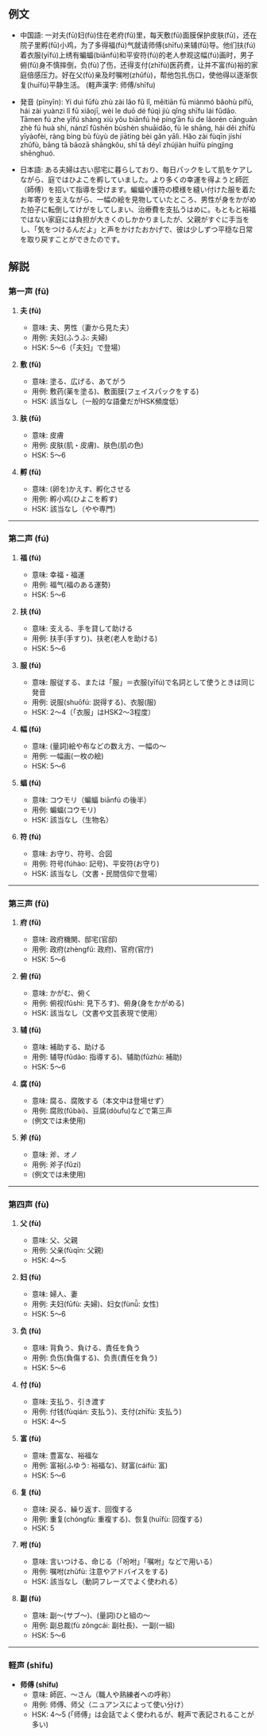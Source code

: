 ## 例文
* 中国語:
  一对夫(fū)妇(fù)住在老府(fǔ)里，每天敷(fū)面膜保护皮肤(fū)，还在院子里孵(fū)小鸡，为了多得福(fú)气就请师傅(shīfu)来辅(fǔ)导。他们扶(fú)着衣服(yīfú)上绣有蝙蝠(biānfú)和平安符(fú)的老人参观这幅(fú)画时，男子俯(fǔ)身不慎摔倒，负(fù)了伤，还得支付(zhīfù)医药费，让并不富(fù)裕的家庭倍感压力。好在父(fù)亲及时嘱咐(zhǔfù)，帮他包扎伤口，使他得以逐渐恢复(huīfù)平静生活。
  (軽声漢字: 师傅/shīfu)

* 発音 (pīnyīn):
  Yí duì fūfù zhù zài lǎo fǔ lǐ, měitiān fū miànmó bǎohù pífū,
  hái zài yuànzi lǐ fū xiǎojī, wèi le duō dé fúqì jiù qǐng shīfu lái fǔdǎo.
  Tāmen fú zhe yīfú shàng xiù yǒu biānfú hé píng’ān fú de lǎorén cānguān zhè fú huà shí,
  nánzǐ fǔshēn bùshèn shuāidǎo, fù le shāng, hái děi zhīfù yīyàofèi,
  ràng bìng bù fùyù de jiātíng bèi gǎn yālì.
  Hǎo zài fùqīn jíshí zhǔfù, bāng tā bāozā shāngkǒu,
  shǐ tā déyǐ zhújiàn huīfù píngjìng shēnghuó.

* 日本語:
  ある夫婦は古い邸宅に暮らしており、毎日パックをして肌をケアしながら、庭ではひよこを孵していました。より多くの幸運を得ようと師匠（師傅）を招いて指導を受けます。蝙蝠や護符の模様を縫い付けた服を着たお年寄りを支えながら、一幅の絵を見物していたところ、男性が身をかがめた拍子に転倒してけがをしてしまい、治療費を支払うはめに。もともと裕福ではない家庭には負担が大きくのしかかりましたが、父親がすぐに手当をし、「気をつけるんだよ」と声をかけたおかげで、彼は少しずつ平穏な日常を取り戻すことができたのです。

## 解説

### 第一声 (fū)

1. **夫 (fū)**
   - 意味: 夫、男性（妻から見た夫）
   - 用例: 夫妇(ふうふ: 夫婦)
   - HSK: 5〜6（「夫妇」で登場）

2. **敷 (fū)**
   - 意味: 塗る、広げる、あてがう
   - 用例: 敷药(薬を塗る)、敷面膜(フェイスパックをする)
   - HSK: 該当なし（一般的な語彙だがHSK頻度低）

3. **肤 (fū)**
   - 意味: 皮膚
   - 用例: 皮肤(肌・皮膚)、肤色(肌の色)
   - HSK: 5〜6

4. **孵 (fū)**
   - 意味: (卵を)かえす、孵化させる
   - 用例: 孵小鸡(ひよこを孵す)
   - HSK: 該当なし（やや専門）

---

### 第二声 (fú)

1. **福 (fú)**
   - 意味: 幸福・福運
   - 用例: 福气(福のある運勢)
   - HSK: 5〜6

2. **扶 (fú)**
   - 意味: 支える、手を貸して助ける
   - 用例: 扶手(手すり)、扶老(老人を助ける)
   - HSK: 5〜6

3. **服 (fú)**
   - 意味: 服従する、または「服」＝衣服(yīfú)で名詞として使うときは同じ発音
   - 用例: 说服(shuōfú: 説得する)、衣服(服)
   - HSK: 2〜4（「衣服」はHSK2〜3程度）

4. **幅 (fú)**
   - 意味: (量詞)絵や布などの数え方、一幅の〜
   - 用例: 一幅画(一枚の絵)
   - HSK: 5〜6

5. **蝠 (fú)**
   - 意味: コウモリ（蝙蝠 biānfú の後半）
   - 用例: 蝙蝠(コウモリ)
   - HSK: 該当なし（生物名）

6. **符 (fú)**
   - 意味: お守り、符号、合図
   - 用例: 符号(fúhào: 記号)、平安符(お守り)
   - HSK: 該当なし（文書・民間信仰で登場）

---

### 第三声 (fǔ)

1. **府 (fǔ)**
   - 意味: 政府機関、邸宅(官邸)
   - 用例: 政府(zhèngfǔ: 政府)、官府(官庁)
   - HSK: 5〜6

2. **俯 (fǔ)**
   - 意味: かがむ、俯く
   - 用例: 俯视(fǔshì: 見下ろす)、俯身(身をかがめる)
   - HSK: 該当なし（文書や文芸表現で使用）

3. **辅 (fǔ)**
   - 意味: 補助する、助ける
   - 用例: 辅导(fǔdǎo: 指導する)、辅助(fǔzhù: 補助)
   - HSK: 5〜6

4. **腐 (fǔ)**
   - 意味: 腐る、腐敗する（本文中は登場せず）
   - 用例: 腐败(fǔbài)、豆腐(dòufu)などで第三声
   - (例文では未使用)

5. **斧 (fǔ)**
   - 意味: 斧、オノ
   - 用例: 斧子(fǔzi)
   - (例文では未使用)

---

### 第四声 (fù)

1. **父 (fù)**
   - 意味: 父、父親
   - 用例: 父亲(fùqīn: 父親)
   - HSK: 4〜5

2. **妇 (fù)**
   - 意味: 婦人、妻
   - 用例: 夫妇(fūfù: 夫婦)、妇女(fùnǚ: 女性)
   - HSK: 5〜6

3. **负 (fù)**
   - 意味: 背負う、負ける、責任を負う
   - 用例: 负伤(負傷する)、负责(責任を負う)
   - HSK: 5〜6

4. **付 (fù)**
   - 意味: 支払う、引き渡す
   - 用例: 付钱(fùqián: 支払う)、支付(zhīfù: 支払う)
   - HSK: 4〜5

5. **富 (fù)**
   - 意味: 豊富な、裕福な
   - 用例: 富裕(ふゆう: 裕福な)、财富(cáifù: 富)
   - HSK: 5〜6

6. **复 (fù)**
   - 意味: 戻る、繰り返す、回復する
   - 用例: 重复(chóngfù: 重複する)、恢复(huīfù: 回復する)
   - HSK: 5

7. **咐 (fù)**
   - 意味: 言いつける、命じる（「吩咐」「嘱咐」などで用いる）
   - 用例: 嘱咐(zhǔfù: 注意やアドバイスをする)
   - HSK: 該当なし（動詞フレーズでよく使われる）

8. **副 (fù)**
   - 意味: 副〜(サブ〜)、(量詞)ひと組の〜
   - 用例: 副总裁(fù zǒngcái: 副社長)、一副(一組)
   - HSK: 5〜6

---

### 軽声 (shīfu)

- **师傅 (shīfu)**
  - 意味: 師匠、〜さん（職人や熟練者への呼称）
  - 用例: 师傅、师父（ニュアンスによって使い分け）
  - HSK: 4〜5 (「师傅」は会話でよく使われるが、軽声で表記されることが多い)
